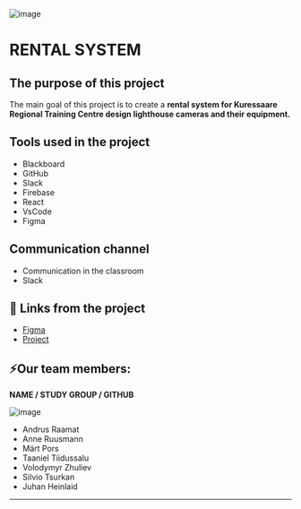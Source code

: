 ![image](https://github.com/araamat/Londid/assets/144334374/9d92e871-8930-4913-93c1-cf9202ad94aa)

# RENTAL SYSTEM

## The purpose of this project
The main goal of this project is to create a **rental system for Kuressaare Regional Training Centre design lighthouse cameras and their equipment.**

## Tools used in the project
- Blackboard
- GitHub
- Slack
- Firebase
- React
- VsCode
- Figma

## Communication channel
- Communication in the classroom
- Slack

## 📓 Links from the project
- [Figma](https://www.figma.com/file/gwZpTfRnMUKTIN0fgzv1KT/Main-Page?type=design&node-id=0-1&mode=design&t=OqTiGr0K6PCuBodS-0)
- [Project](https://londid-noe-dar-noe-dars-projects.vercel.app?_vercel_share=zcMwXHiEp2c2vdbbZxi9cHj7pB1UYGNZ)

## ⚡Our team members:

**NAME / STUDY GROUP / GITHUB**

![image](https://github.com/araamat/Londid/assets/144334374/80570626-6cc1-40b0-bd24-58a1e9ac1653)

- Andrus Raamat
- Anne Ruusmann
- Märt Pors
- Taaniel Tiidussalu
- Volodymyr Zhuliev
- Silvio Tsurkan
- Juhan Heinlaid
-----------
